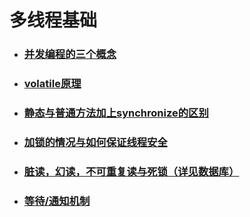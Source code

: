 # 多线程基础

* ### [并发编程的三个概念](/多线程基础/并发编程的三个概念.md)
* ### [volatile原理](/多线程基础/volatile原理.md)
* ### [静态与普通方法加上synchronize的区别](/多线程基础/静态与普通方法加上synchronize的区别.md)
* ### [加锁的情况与如何保证线程安全](/多线程基础/加锁的情况与如何保证线程安全.md)
* ### [脏读，幻读，不可重复读与死锁（详见数据库）](/多线程基础/脏读与幻读.md)
* ### [等待/通知机制](/多线程基础/等待与通知机制)



